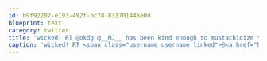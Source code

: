 ```yaml
---
id: b9f92207-e193-492f-bc78-831701445e0d
blueprint: text
category: twitter
title: 'wicked! RT @okdg @__MJ__ has been kind enough to mustachioize the @OKDG logo for our @Movember team: http://ca.movember.com/mospace/783606/'
caption: 'wicked! RT <span class="username username_linked">@<a href="https://twitter.com/okdg" title="OKDG">okdg</a></span> <span class="username username_linked">@<a href="https://twitter.com/__MJ__" title="MªJosé">__MJ__</a></span> has been kind enough to mustachioize the @OKDG logo for our <span class="username username_linked">@<a href="https://twitter.com/Movember" title="Movember USA">Movember</a></span> team: http://ca.movember.com/mospace/783606/'
---
```

